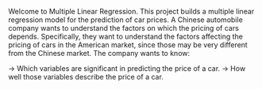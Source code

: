 Welcome to Multiple Linear Regression.
This project builds a multiple linear regression model for the prediction of car prices.
A Chinese automobile company wants to understand the factors on which the pricing of cars depends. Specifically, they want to understand the factors affecting the pricing of cars in the American market, since those may be very different from the Chinese market. The company wants to know:

-> Which variables are significant in predicting the price of a car.
-> How well those variables describe the price of a car.
